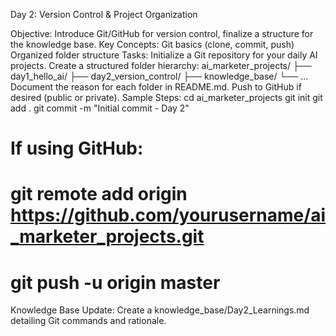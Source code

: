 Day 2: Version Control & Project Organization

Objective: Introduce Git/GitHub for version control, finalize a structure for the knowledge base.
Key Concepts:
Git basics (clone, commit, push)
Organized folder structure
Tasks:
Initialize a Git repository for your daily AI projects.
Create a structured folder hierarchy:
ai_marketer_projects/
  ├── day1_hello_ai/
  ├── day2_version_control/
  ├── knowledge_base/
  └── ...
Document the reason for each folder in README.md.
Push to GitHub if desired (public or private).
Sample Steps:
cd ai_marketer_projects
git init
git add .
git commit -m "Initial commit - Day 2"
# If using GitHub:
# git remote add origin https://github.com/yourusername/ai_marketer_projects.git
# git push -u origin master
Knowledge Base Update:
Create a knowledge_base/Day2_Learnings.md detailing Git commands and rationale.
